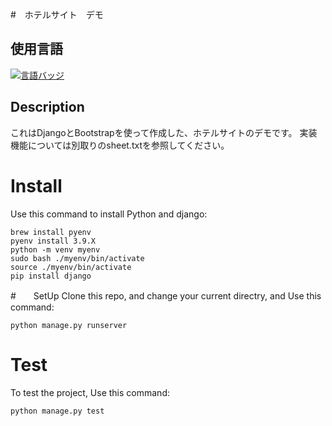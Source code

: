 #　ホテルサイト　デモ
## 使用言語
[![言語バッジ](https://img.shields.io/badge/-Django-092E20.svg?logo=django&style=flat-square&logoColor=white)](https://www.djangoproject.com)
## Description
これはDjangoとBootstrapを使って作成した、ホテルサイトのデモです。
実装機能については別取りのsheet.txtを参照してください。
# Install
Use this command to install Python and django:
```
brew install pyenv
pyenv install 3.9.X
python -m venv myenv
sudo bash ./myenv/bin/activate
source ./myenv/bin/activate
pip install django
```
#　　SetUp
Clone this repo, and change your current directry, and Use this command:
```
python manage.py runserver 
```
# Test
To test the project, Use this command:
```
python manage.py test
```



